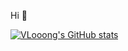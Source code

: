  Hi 👋

[![VLooong's GitHub stats](https://github-readme-stats.vercel.app/api?username=VLooong&count_private=true&show_icons=true&theme=vue)](https://github.com/anuraghazra/github-readme-stats)


